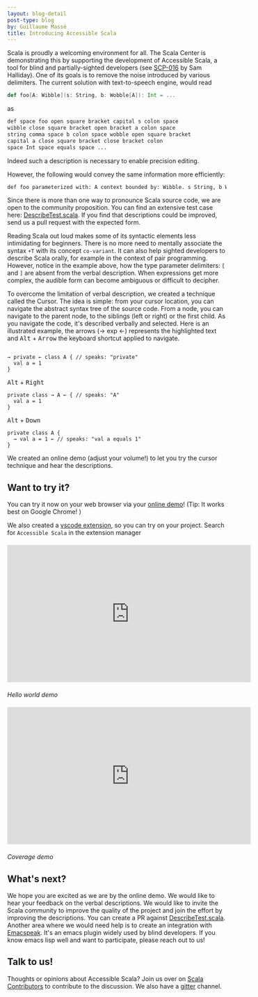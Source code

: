 ```yaml
---
layout: blog-detail
post-type: blog
by: Guillaume Massé
title: Introducing Accessible Scala
---
```


  Scala is proudly a welcoming environment for all. The Scala Center is demonstrating this by supporting 
the development of Accessible Scala, a tool for blind and partially-sighted developers (see [SCP-016] by Sam Halliday).
One of its goals is to remove the noise introduced by various delimiters. The current solution with
text-to-speech engine, would read 

```scala
def foo[A: Wibble](s: String, b: Wobble[A]): Int = ...
```

as

```bash
def space foo open square bracket capital s colon space
wibble close square bracket open bracket a colon space
string comma space b colon space wobble open square bracket
capital a close square bracket close bracket colon
space Int space equals space ...
```

Indeed such a description is necessary to enable precision editing.

However, the following would convey the same information more efficiently:

```bash
def foo parameterized with: A context bounded by: Wibble. s String, b Wobble of A returns: Int
```
  
Since there is more than one way to pronounce Scala source code, we are open to the community proposition. You can find an extensive test case
here: [DescribeTest.scala]. If you find that descriptions could be improved, send us a pull request with the 
expected form.

  Reading Scala out loud makes some of its syntactic elements less intimidating for beginners. There is no more 
need to mentally associate the syntax `+T` with its concept `co-variant`. It can also help sighted developers to describe Scala orally, for example in the context of pair programming. However, notice in the example above, how the type parameter delimiters: `[` and `]` are absent from the verbal description. When expressions get more complex, the audible form can become ambiguous or difficult to decipher. 

  To overcome the limitation of verbal description, we created a technique called the Cursor. The idea is simple:
from your cursor location, you can navigate the abstract syntax tree of the source code. From a node, you can
navigate to the parent node, to the siblings (left or right) or the first child. As you navigate the code,
it's described verbally and selected. Here is an illustrated example, the arrows (→ exp ←) represents the highlighted text and <kbd>Alt</kbd> + <kbd>Arrow</kbd> the keyboard shortcut applied to navigate. 

```

→ private ← class A { // speaks: "private"
  val a = 1
}
```

<kbd>Alt</kbd> + <kbd>Right</kbd>

```
private class → A ← { // speaks: "A"
  val a = 1
}
```

<kbd>Alt</kbd> + <kbd>Down</kbd>

```
private class A {
  → val a = 1 ← // speaks: "val a equals 1"
}
```

We created an online demo (adjust your volume!) to let you try the cursor 
technique and hear the descriptions.

## Want to try it?

You can try it now on your web browser via your [online demo]! (Tip: It works best on Google Chrome! )

We also created a [vscode extension], so you can try on your project. Search for `Accessible Scala` in the 
extension manager

<div style="margin: 20px auto; width: 560px;">
  <iframe style="margin: 20px auto; display: block;" width="560" height="315" src="https://www.youtube.com/embed/Y7xz0-KkBOU" frameborder="0" allow="autoplay; encrypted-media" allowfullscreen></iframe>

  <i>Hello world demo</i>

  <iframe style="margin: 20px auto; display: block;" width="560" height="315" src="https://www.youtube.com/embed/Up2ytnrsX6s" frameborder="0" allow="autoplay; encrypted-media" allowfullscreen></iframe>

  <i>Coverage demo</i>
</div>


## What's next?

We hope you are excited as we are by the online demo. We would like to hear your feedback on the verbal 
descriptions. We would like to invite the Scala community to improve the quality of the project and join the
effort by improving the descriptions. You can create a PR against [DescribeTest.scala]. Another area where we would need help is to create an integration with [Emacspeak]. It's an emacs plugin widely used by blind developers. If you
know emacs lisp well and want to participate, please reach out to us!

## Talk to us!

Thoughts or opinions about Accessible Scala? Join us over on [Scala Contributors] to contribute to the discussion.
We also have a [gitter] channel.

[SCP-016]: https://github.com/scalacenter/advisoryboard/blob/master/proposals/016-verbal-descriptions.md
[vscode extension]: https://marketplace.visualstudio.com/items?itemName=scala-center.accessible-scala
[online demo]: https://scalacenter.github.io/accessible-scala-demo/
[DescribeTest.scala]: https://github.com/scalacenter/accessible-scala/blob/master/tests/unit/src/test/scala/ch.epfl.scala.accessible/DescribeTest.scala
[Emacspeak]: https://github.com/tvraman/emacspeak
[gitter]: https://gitter.im/scalacenter/accessible-scala
[Scala Contributors]: https://contributors.scala-lang.org/t/introducing-accessible-scala/1987
